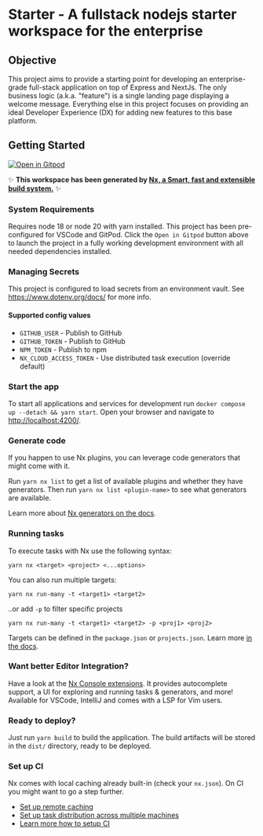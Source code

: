# Starter - A fullstack nodejs starter workspace for the enterprise

## Objective

This project aims to provide a starting point for developing an enterprise-grade full-stack application on top of Express and NextJs. The only business logic (a.k.a. "feature") is a single landing page displaying a welcome message. Everything else in this project focuses on providing an ideal Developer Experience (DX) for adding new features to this base platform.

## Getting Started

[![Open in Gitpod](https://gitpod.io/button/open-in-gitpod.svg)](https://gitpod.io/#https://github.com/drkstr101/prism-next)

✨ **This workspace has been generated by [Nx, a Smart, fast and extensible build system.](https://nx.dev)** ✨

### System Requirements

Requires node 18 or node 20 with yarn installed. This project has been pre-configured for VSCode and GitPod. Click the `Open in Gitpod` button above to launch the project in a fully working development environment with all needed dependencies installed.

### Managing Secrets

This project is configured to load secrets from an environment vault. See <https://www.dotenv.org/docs/> for more info.

#### Supported config values

- `GITHUB_USER` - Publish to GitHub
- `GITHUB_TOKEN` - Publish to GitHub
- `NPM_TOKEN` - Publish to npm
- `NX_CLOUD_ACCESS_TOKEN` - Use distributed task execution (override default)

### Start the app

To start all applications and services for development run `docker compose up --detach && yarn start`. Open your browser and navigate to <http://localhost:4200/>.

### Generate code

If you happen to use Nx plugins, you can leverage code generators that might come with it.

Run `yarn nx list` to get a list of available plugins and whether they have generators. Then run `yarn nx list <plugin-name>` to see what generators are available.

Learn more about [Nx generators on the docs](https://nx.dev/plugin-features/use-code-generators).

### Running tasks

To execute tasks with Nx use the following syntax:

```shell
yarn nx <target> <project> <...options>
```

You can also run multiple targets:

```shell
yarn nx run-many -t <target1> <target2>
```

..or add `-p` to filter specific projects

```shell
yarn nx run-many -t <target1> <target2> -p <proj1> <proj2>
```

Targets can be defined in the `package.json` or `projects.json`. Learn more [in the docs](https://nx.dev/core-features/run-tasks).

### Want better Editor Integration?

Have a look at the [Nx Console extensions](https://nx.dev/nx-console). It provides autocomplete support, a UI for exploring and running tasks & generators, and more! Available for VSCode, IntelliJ and comes with a LSP for Vim users.

### Ready to deploy?

Just run `yarn build` to build the application. The build artifacts will be stored in the `dist/` directory, ready to be deployed.

### Set up CI

Nx comes with local caching already built-in (check your `nx.json`). On CI you might want to go a step further.

- [Set up remote caching](https://nx.dev/core-features/share-your-cache)
- [Set up task distribution across multiple machines](https://nx.dev/core-features/distribute-task-execution)
- [Learn more how to setup CI](https://nx.dev/recipes/ci)
